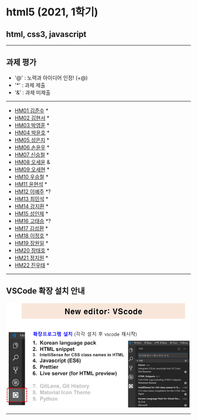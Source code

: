 # html5 (2021, 1학기)
## html, css3, javascript
---
## 과제 평가
- '@' : 노력과 아이디어 인정! (+@)
- '*' : 과제 제출 
- '&' : 과제 미제출 
***
- [HM01	김준수](https://github.com/96wnstn/HM01) *
- [HM02	김현서](https://github.com/HyunSeo0928/hm02) *
- [HM03	박영훈](https://github.com/hunypark/hm03) *
- [HM04	박윤호](https://github.com/yoonho0624/hm04) *
- [HM05	성은지](https://github.com/eun-jiii/HM05) *
- [HM06	손윤우](https://github.com/yunuu/hm06) *
- [HM07	신승철](https://github.com/kdkh96/hm07x) *
- [HM08	오세윤]() &
- [HM09	오세현](https://github.com/chilledlife/HM09) *
- [HM10	우승철](https://github.com/woo-seung-cheol/HM10) *
- [HM11	윤현석](https://github.com/yhs11116/HM11) *
- [HM12	이예주](https://github.com/JJangyeJJangju/hm12#hm12) *?
- [HM13	최민석](https://github.com/cmsinje/-hm13) *
- [HM14	강지환](https://github.com/qkqh9635/hm14) *
- [HM15	성인제](https://github.com/nsa32300/hm15) *
- [HM16	고태승](https://github.com/xotmddlsp2/HM16-) *?
- [HM17	김성환](https://github.com/Seong-Hwan99/HM17) *
- [HM18	이정호](https://github.com/LOLMGs/HM18) *
- [HM19	장원일](https://github.com/jangeleven/HM19) *
- [HM20	장태호](https://github.com/HINEET/hm20) *
- [HM21	정지원](https://github.com/lalalalalra/hm21) *
- [HM22	진우태](https://github.com/Wjkdj/HM22) *
***
## VSCode 확장 설치 안내

![VSCode 확장 설치 안내](https://github.com/Redwoods/html5/blob/master/vscode_extensions.png)
***
